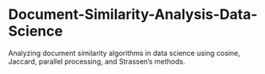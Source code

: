 # Document-Similarity-Analysis-Data-Science
Analyzing document similarity algorithms in data science using cosine, Jaccard, parallel processing, and Strassen’s methods.
